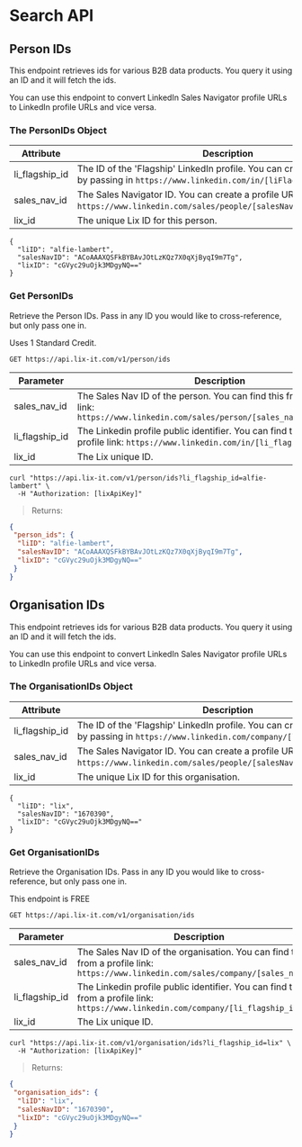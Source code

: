 # Search API

## Person IDs

This endpoint retrieves ids for various B2B data products. You query it using an ID and it will fetch the ids.

You can use this endpoint to convert LinkedIn Sales Navigator profile URLs to LinkedIn profile URLs and vice versa.

### The PersonIDs Object

Attribute | Description
--------- | -----------
li_flagship_id | The ID of the 'Flagship' LinkedIn profile. You can create a profile URL by passing in `https://www.linkedin.com/in/[liFlagshipID]`.
sales_nav_id     | The Sales Navigator ID. You can create a profile URL by passing in `https://www.linkedin.com/sales/people/[salesNavID],NAME,undefined`.
lix_id     | The unique Lix ID for this person.

```shell
{
  "liID": "alfie-lambert",
  "salesNavID": "ACoAAAXQSFkBYBAvJOtLzKQz7X0qXjByqI9m7Tg",
  "lixID": "cGVyc29uOjk3MDgyNQ=="
}
```

### Get PersonIDs

Retrieve the Person IDs. Pass in any ID you would like to cross-reference, but only pass one in. 

<aside class="notice"> Uses 1 Standard Credit.</aside>

`GET https://api.lix-it.com/v1/person/ids`

Parameter | Description
--------- | -----------
sales_nav_id | The Sales Nav ID of the person. You can find this from a profile link: `https://www.linkedin.com/sales/person/[sales_nav_id],NAME,XXXX`
li_flagship_id | The Linkedin profile public identifier. You can find this from a profile link: `https://www.linkedin.com/in/[li_flagship_id]`
lix_id | The Lix unique ID.

```shell
curl "https://api.lix-it.com/v1/person/ids?li_flagship_id=alfie-lambert" \
  -H "Authorization: [lixApiKey]"
```

> Returns:

```json
{
 "person_ids": {
  "liID": "alfie-lambert",
  "salesNavID": "ACoAAAXQSFkBYBAvJOtLzKQz7X0qXjByqI9m7Tg",
  "lixID": "cGVyc29uOjk3MDgyNQ=="
 }
}
```

## Organisation IDs

This endpoint retrieves ids for various B2B data products. You query it using an ID and it will fetch the ids.

You can use this endpoint to convert LinkedIn Sales Navigator profile URLs to LinkedIn profile URLs and vice versa.

### The OrganisationIDs Object

Attribute | Description
--------- | -----------
li_flagship_id | The ID of the 'Flagship' LinkedIn profile. You can create a profile URL by passing in `https://www.linkedin.com/company/[liFlagshipID]`.
sales_nav_id     | The Sales Navigator ID. You can create a profile URL by passing in `https://www.linkedin.com/sales/people/[salesNavID],NAME,undefined`.
lix_id     | The unique Lix ID for this organisation.

```shell
{
  "liID": "lix",
  "salesNavID": "1670390",
  "lixID": "cGVyc29uOjk3MDgyNQ=="
}
```

### Get OrganisationIDs

Retrieve the Organisation IDs. Pass in any ID you would like to cross-reference, but only pass one in. 

<aside class="notice">This endpoint is FREE</aside>

`GET https://api.lix-it.com/v1/organisation/ids`

Parameter | Description
--------- | -----------
sales_nav_id | The Sales Nav ID of the organisation. You can find this from a profile link: `https://www.linkedin.com/sales/company/[sales_nav_id]`
li_flagship_id | The Linkedin profile public identifier. You can find this from a profile link: `https://www.linkedin.com/company/[li_flagship_id]`
lix_id | The Lix unique ID.

```shell
curl "https://api.lix-it.com/v1/organisation/ids?li_flagship_id=lix" \
  -H "Authorization: [lixApiKey]"
```

> Returns:

```json
{
 "organisation_ids": {
  "liID": "lix",
  "salesNavID": "1670390",
  "lixID": "cGVyc29uOjk3MDgyNQ=="
 }
}
```
